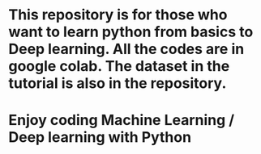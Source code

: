 # This repository is for those who want to learn python from basics to Deep learning. All the codes are in google colab. The dataset in the tutorial is also in the repository.
# Enjoy coding Machine Learning / Deep learning with Python
